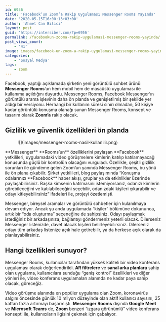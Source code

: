 ```yaml
---
id: 6956
title: 'Facebook’un Zoom’a Rakip Uygulaması Messenger Rooms Yayında'
date: '2020-05-15T16:00:13+03:00'
author: 'Ahmet Can Bilici'
layout: post
guid: 'https://intersiber.com/?p=6956'
permalink: /facebookun-zooma-rakip-uygulamasi-messenger-rooms-yayinda/
post_views_count:
    - '41'
image: images/facebook-un-zoom-a-rakip-uygulamasi-messenger-rooms-yayinda.png
categories:
    - 'Sosyal Medya'
tags:
    - zoom
---
```


Facebook, yaptığı açıklamada şirketin yeni görüntülü sohbet ürünü **Messenger** **Rooms**’un hem mobil hem de masaüstü uygulaması ile kullanıma açıldığını duyurdu. Messenger Rooms, Facebook Messenger’ın görüntülü arama işlevinin daha ön planda ve genişletilmiş bir şekilde yer aldığı bir versiyonu. Herhangi bir kullanım süresi sınırı olmadan, 50 kişiye kadar görüntülü konuşma olanağı sunan Messenger Rooms, konsept ve tasarım olarak **Zoom’a** rakip olacak.

## Gizlilik ve güvenlik özellikleri ön planda

<figure class="wp-block-image size-large">![](images/messenger-rooms-nasil-kullanilir.png)</figure>**Messenger** **Rooms’un** özelliklerini paylaşan **Facebook** yetkilileri, uygulamadaki video görüşmelere kimlerin katılıp katılamayacağı konusunda güçlü bir kontrolün olacağını vurguladı. Özellikle, çeşitli gizlilik sorunları ile gündeme gelen Zoom’un yanında Messenger Rooms, bu yönü ile ön plana çıkabilir. Şirket yetkilileri, blog paylaşımında “Konuşma odalarınızı **Facebook** haber akışı, gruplar ya da etkinlikler üzerinde paylaşabilirsiniz. Başka kimsenin katılmasını istemiyorsanız, odanızı kimlerin görebileceğini ve katılabileceğini seçebilir, odanızdaki kişileri çıkarabilir ve odayı kitleyebilirsiniz” ifadeleri ile, projeyi özetlemişti.

Messenger, bireysel aramalar ve görüntülü sohbetler için kulanılmaya devam ediyor. Ancak şu anda uygulamada “kişiler” bölümüne dokununca, artık bir “oda oluşturma” seçeneğine de sahipsiniz. Odayı paylaşmak istediğiniz bir arkadaşınıza, bağlantıyı göndermeniz yeterli olacak. Dilerseniz Messenger listenizde, davet alacak kişileri belirleyebilirsiniz. Dilerseniz odayı tüm arkadaş listenize açık hale getirebilir, ya da herkese açık olarak da planlayabilirsiniz.

## Hangi özellikleri sunuyor?

Messenger Rooms, kullanıcılar tarafından yüksek kaliteli bir video konferans uygulaması olarak değerlendirildi. **AR filtrelere** ve **sanal arka planlara** sahip olan uygulama, kullanıcılara sunduğu “geniş kontrol” özellikleri ve diğer yönleri ile, video konferans uygulamaları alanında ne kadar paya sahip olacak, göreceğiz.

Video görüşme alanında en popüler uygulama olan Zoom, koronavirüs salgını öncesinde günlük 10 milyon düzeyinde olan aktif kullanıcı sayısını, 35 kattan fazla artırmayı başarmıştı. **Messenger Rooms** dışında **Google** **Meet** ve **Microsoft** **Teams** de, **Zoom** benzeri “ızgara görünümlü” video konferans konsepti ile, kullanıcıların ilgisini çekmek için çabalıyor.